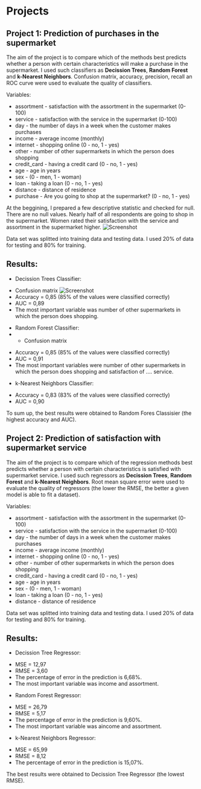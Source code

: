 # Projects


## Project 1: Prediction of purchases in the supermarket
The aim of the project is to compare which of the methods best predicts whether a person with certain characteristics will  make a purchase in the supermarket. I used such classifiers as **Decission Trees**, **Random Forest** and **k-Nearest Neighbors**. 
Confusion matrix, accuracy, precision, recall an ROC curve were used to evaluate the quality of classifiers. 

Variables:
* assortment - satisfaction with the assortment in the supermarket (0-100)
* service - satisfaction with the service in the supermarket (0-100)
* day - the number of days in a week when the customer makes purchases
* income - average income (monthly)
* internet - shopping online (0 - no, 1 - yes)
* other - number of other supermarkets in which the person does shopping
* credit_card - having a credit card (0 - no, 1 - yes)
* age - age in years
* sex - (0 - men, 1 - woman)
* loan - taking a loan (0 - no, 1 - yes)
* distance - distance of residence
* purchase - Are you going to shop at the supermarket? (0 - no, 1 - yes)

At the beggining, I prepared a few descriptive statistic and checked for null. There are no null values. Nearly half of all respondents are going to shop in the supermarket. Women rated their satisfaction with the service and assortment in the supermarket higher.
![Screenshot](https://github.com/WiktoriaG12/projects/blob/main/images/purchase\)sex.png)

Data set was splitted into training data and testing data. I used 20% of data for testing and 80% for training. 
## Results: 
* Decission Trees Classifier:
- Confusion matrix
![Screenshot](https://github.com/WiktoriaG12/projects/blob/main/images/cm_dt.png)
- Accuracy = 0,85 (85% of the values were classified correctly)
- AUC = 0,89
- The most important variable was number of other supermarkets in which the person does shopping.

* Random Forest Classifier:
* - Confusion matrix

- Accuracy = 0,85 (85% of the values were classified correctly)
- AUC = 0,91
- The most important variables were number of other supermarkets in which the person does shopping and satisfaction of 
.... service.
* k-Nearest Neighbors Classifier:
- Accuracy = 0,83 (83% of the values were classified correctly)
- AUC = 0,90

To sum up, the best results were obtained to Random Fores Classisier (the highest accuracy and AUC). 


## Project 2: Prediction of satisfaction with supermarket service
The aim of the project is to compare which of the regression methods best predicts whether a person with certain characteristics is satisfied with supermarket service. I used such regressors as **Decission Trees**, **Random Forest** and **k-Nearest Neighbors**. 
Root mean square error were used to evaluate the quality of regressors (the lower the RMSE, the better a given model is able to fit a dataset).

Variables:
* assortment - satisfaction with the assortment in the supermarket (0-100)
* service - satisfaction with the service in the supermarket (0-100)
* day - the number of days in a week when the customer makes purchases
* income - average income (monthly)
* internet - shopping online (0 - no, 1 - yes)
* other - number of other supermarkets in which the person does shopping
* credit_card - having a credit card (0 - no, 1 - yes)
* age - age in years
* sex - (0 - men, 1 - woman)
* loan - taking a loan (0 - no, 1 - yes)
* distance - distance of residence

Data set was splitted into training data and testing data. I used 20% of data for testing and 80% for training. 

## Results: 
* Decission Tree Regressor:
- MSE = 12,97
- RMSE = 3,60
- The percentage of error in the prediction is 6,68%.
- The most important variable was income and assortment.
* Random Forest Regressor:
- MSE = 26,79
- RMSE = 5,17
- The percentage of error in the prediction is 9,60%.
- The most important variable was aincome and assortment.
* k-Nearest Neighbors Regressor:
- MSE = 65,99
- RMSE = 8,12
- The percentage of error in the prediction is 15,07%.

The best results were obtained to Decission Tree Regressor (the lowest RMSE).


